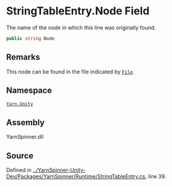 <!-- This file was generated by a tool. Do not edit this file by hand. -->

# StringTableEntry.Node Field

The name of the node in which this line was originally found.


```csharp
public string Node
```
## Remarks

This node can be found in the file indicated by [`File`](/api/csharp/yarn.unity/stringtableentry.file.md).




## Namespace
[`Yarn.Unity`](/api/csharp/yarn.unity/README.md)

## Assembly
YarnSpinner.dll

## Source
Defined in [../YarnSpinner-Unity-Dev/Packages/YarnSpinner/Runtime/StringTableEntry.cs](https://github.com/YarnSpinnerTool/YarnSpinner-Unity//blob/develop/Runtime/StringTableEntry.cs#L39), line 39.
